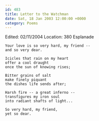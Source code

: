 ```yaml
---
id: 483
title: Letter to the Watchman
date: Sat, 18 Jan 2003 12:00:00 +0000
category: Poems
---
```


Edited: 02/11/2004
Location: 380 Esplanade

    Your love is so very hard, my friend --  
    and so very dear.

    Icicles that rain on my heart  
    offer a cool draught  
    once the sun of knowing rises;

    Bitter grains of salt  
    make finely piquant  
    the dishes life sends after;

    Harsh fire -- a great inferno --  
    transfigures my iron soul  
    into radiant shafts of light...

    So very hard, my friend,  
    yet so dear.


